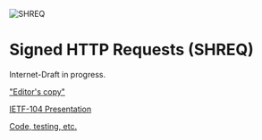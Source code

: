 ![SHREQ](https://cyberphone.github.io/doc/security/shreq.svg)

# Signed HTTP Requests (SHREQ)

Internet-Draft in progress.

["Editor's copy"](https://cyberphone.github.io/ietf-signed-http-requests/shreq.html)

[IETF-104 Presentation](https://cyberphone.github.io/ietf-signed-http-requests/hotrfc-shreq.pdf)

[Code, testing, etc.](https://github.com/cyberphone/shreq)

